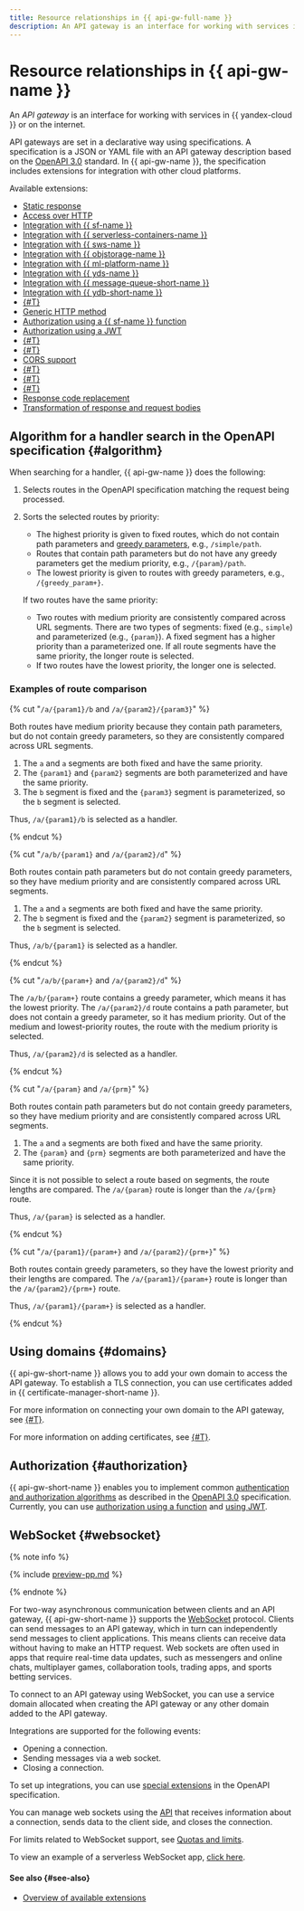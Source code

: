 ```yaml
---
title: Resource relationships in {{ api-gw-full-name }}
description: An API gateway is an interface for working with services in {{ yandex-cloud }} or on the internet. API gateways are set in a declarative way using specifications. A specification is a JSON or YAML file with an API gateway description based on the OpenAPI 3.0 standard. In {{ api-gw-name }}, the specification includes extensions for integration with other cloud platforms.
---
```


# Resource relationships in {{ api-gw-name }}

An _API gateway_ is an interface for working with services in {{ yandex-cloud }} or on the internet.

API gateways are set in a declarative way using specifications. A specification is a JSON or YAML file with an API gateway description based on the [OpenAPI 3.0](https://github.com/OAI/OpenAPI-Specification) standard. In {{ api-gw-name }}, the specification includes extensions for integration with other cloud platforms.

Available extensions:
* [Static response](../concepts/extensions/dummy.md)
* [Access over HTTP](../concepts/extensions/http.md)
* [Integration with {{ sf-name }}](../concepts/extensions/cloud-functions.md)
* [Integration with {{ serverless-containers-name }}](../concepts/extensions/containers.md)
* [Integration with {{ sws-name }}](../concepts/extensions/sws.md)
* [Integration with {{ objstorage-name }}](../concepts/extensions/object-storage.md)
* [Integration with {{ ml-platform-name }}](../concepts/extensions/datasphere.md)
* [Integration with {{ yds-name }}](../concepts/extensions/datastreams.md)
* [Integration with {{ message-queue-short-name }}](../concepts/extensions/ymq.md)
* [Integration with {{ ydb-short-name }}](../concepts/extensions/ydb.md)
* [{#T}](../concepts/extensions/greedy-parameters.md)
* [Generic HTTP method](../concepts/extensions/any-method.md)
* [Authorization using a {{ sf-name }} function](../concepts/extensions/function-authorizer.md)
* [Authorization using a JWT](../concepts/extensions/jwt-authorizer.md)
* [{#T}](../concepts/extensions/websocket.md)
* [{#T}](../concepts/extensions/validator.md)
* [CORS support](../concepts/extensions/cors.md)
* [{#T}](../concepts/extensions/parametrization.md)
* [{#T}](../concepts/extensions/canary.md)
* [{#T}](../concepts/extensions/rate-limit.md)
* [Response code replacement](../concepts/extensions/status-mapping.md)
* [Transformation of response and request bodies](../concepts/extensions/schema-mapping.md)

## Algorithm for a handler search in the OpenAPI specification {#algorithm}

When searching for a handler, {{ api-gw-name }} does the following:
1. Selects routes in the OpenAPI specification matching the request being processed.
1. Sorts the selected routes by priority:
    * The highest priority is given to fixed routes, which do not contain path parameters and [greedy parameters](extensions/greedy-parameters.md), e.g., `/simple/path`.
    * Routes that contain path parameters but do not have any greedy parameters get the medium priority, e.g., `/{param}/path`.
    * The lowest priority is given to routes with greedy parameters, e.g., `/{greedy_param+}`.

    If two routes have the same priority:
    * Two routes with medium priority are consistently compared across URL segments. There are two types of segments: fixed (e.g., `simple`) and parameterized (e.g., `{param}`). A fixed segment has a higher priority than a parameterized one. If all route segments have the same priority, the longer route is selected.
    * If two routes have the lowest priority, the longer one is selected.

### Examples of route comparison

{% cut "`/a/{param1}/b` and `/a/{param2}/{param3}`" %}

Both routes have medium priority because they contain path parameters, but do not contain greedy parameters, so they are consistently compared across URL segments.

1. The `a` and `a` segments are both fixed and have the same priority.
1. The `{param1}` and `{param2}` segments are both parameterized and have the same priority.
1. The `b` segment is fixed and the `{param3}` segment is parameterized, so the `b` segment is selected.

Thus, `/a/{param1}/b` is selected as a handler.

{% endcut %}

{% cut "`/a/b/{param1}` and `/a/{param2}/d`" %}

Both routes contain path parameters but do not contain greedy parameters, so they have medium priority and are consistently compared across URL segments.

1. The `a` and `a` segments are both fixed and have the same priority.
1. The `b` segment is fixed and the `{param2}` segment is parameterized, so the `b` segment is selected.

Thus, `/a/b/{param1}` is selected as a handler.

{% endcut %}

{% cut "`/a/b/{param+}` and `/a/{param2}/d`" %}

The `/a/b/{param+}` route contains a greedy parameter, which means it has the lowest priority. The `/a/{param2}/d` route contains a path parameter, but does not contain a greedy parameter, so it has medium priority. Out of the medium and lowest-priority routes, the route with the medium priority is selected.

Thus, `/a/{param2}/d` is selected as a handler.

{% endcut %}

{% cut "`/a/{param}` and `/a/{prm}`" %}

Both routes contain path parameters but do not contain greedy parameters, so they have medium priority and are consistently compared across URL segments.

1. The `a` and `a` segments are both fixed and have the same priority.
1. The `{param}` and `{prm}` segments are both parameterized and have the same priority.

Since it is not possible to select a route based on segments, the route lengths are compared. The `/a/{param}` route is longer than the `/a/{prm}` route.

Thus, `/a/{param}` is selected as a handler.

{% endcut %}

{% cut "`/a/{param1}/{param+}` and `/a/{param2}/{prm+}`" %}

Both routes contain greedy parameters, so they have the lowest priority and their lengths are compared. The `/a/{param1}/{param+}` route is longer than the `/a/{param2}/{prm+}` route.

Thus, `/a/{param1}/{param+}` is selected as a handler.

{% endcut %}

## Using domains {#domains}

{{ api-gw-short-name }} allows you to add your own domain to access the API gateway. To establish a TLS connection, you can use certificates added in {{ certificate-manager-short-name }}.

For more information on connecting your own domain to the API gateway, see [{#T}](../operations/api-gw-domains.md).

For more information on adding certificates, see [{#T}](../../certificate-manager/operations/managed/cert-create.md).

## Authorization {#authorization}

{{ api-gw-short-name }} enables you to implement common [authentication and authorization algorithms](https://swagger.io/docs/specification/authentication/) as described in the [OpenAPI 3.0](https://github.com/OAI/OpenAPI-Specification) specification. Currently, you can use [authorization using a function](../concepts/extensions/function-authorizer.md) and [using JWT](../concepts/extensions/jwt-authorizer.md).

## WebSocket {#websocket}

{% note info %}

{% include [preview-pp.md](../../_includes/preview-pp.md) %}

{% endnote %}

For two-way asynchronous communication between clients and an API gateway, {{ api-gw-short-name }} supports the [WebSocket](https://en.wikipedia.org/wiki/WebSocket) protocol. Clients can send messages to an API gateway, which in turn can independently send messages to client applications. This means clients can receive data without having to make an HTTP request. Web sockets are often used in apps that require real-time data updates, such as messengers and online chats, multiplayer games, collaboration tools, trading apps, and sports betting services.

To connect to an API gateway using WebSocket, you can use a service domain allocated when creating the API gateway or any other domain added to the API gateway.

Integrations are supported for the following events:
* Opening a connection.
* Sending messages via a web socket.
* Closing a connection.

To set up integrations, you can use [special extensions](extensions/websocket.md) in the OpenAPI specification.

You can manage web sockets using the [API](../api-ref/websocket/authentication.md) that receives information about a connection, sends data to the client side, and closes the connection.

For limits related to WebSocket support, see [Quotas and limits](../concepts/limits.md).

To view an example of a serverless WebSocket app, [click here](http://github.com/yandex-cloud-examples/yc-serverless-game).
 
#### See also {#see-also}

* [Overview of available extensions](extensions/index.md)
